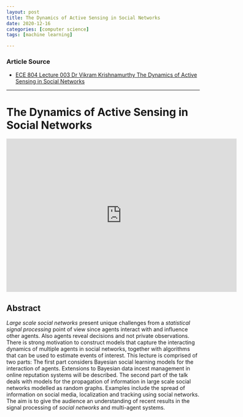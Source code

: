 ```yaml
---
layout: post
title: The Dynamics of Active Sensing in Social Networks
date: 2020-12-16
categories: [computer science]
tags: [machine learning]

---
```


### Article Source
* [ECE 804 Lecture 003 Dr Vikram Krishnamurthy The Dynamics of Active Sensing in Social Networks](https://www.youtube.com/watch?v=8yBBUdmazWM)

----

# The Dynamics of Active Sensing in Social Networks


<iframe width="600" height="400" src="https://www.youtube.com/embed/8yBBUdmazWM" frameborder="0" allow="accelerometer; autoplay; clipboard-write; encrypted-media; gyroscope; picture-in-picture" allowfullscreen></iframe>
 
## Abstract
*Large scale social networks* present unique challenges from a *statistical signal processing* point of view since agents interact with and influence other agents. Also agents reveal decisions and not private observations. There is strong motivation to construct models that capture the interacting dynamics of multiple agents in social networks, together with algorithms that can be used to estimate events of interest. This lecture is comprised of two parts: The first part considers Bayesian social learning models for the interaction of agents. Extensions to Bayesian data incest management in online reputation systems will be described. The second part of the talk deals with models for the propagation of information in large scale social networks modelled as random graphs. Examples include the spread of information on social media, localization and tracking using social networks. The aim is to give the audience an understanding of recent results in the signal processing of *social networks* and multi-agent systems.